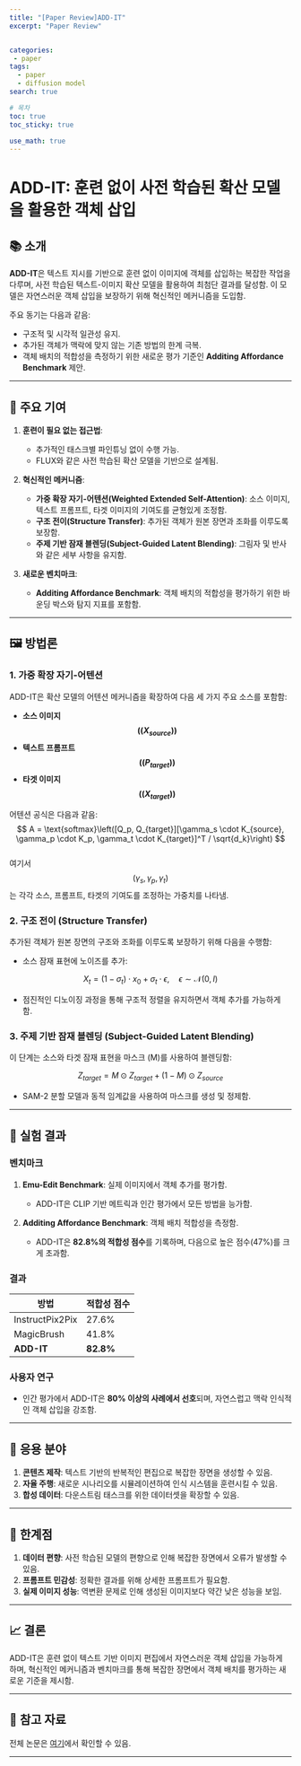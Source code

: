 ```yaml
---
title: "[Paper Review]ADD-IT"
excerpt: "Paper Review"


categories:
 - paper
tags:
  - paper
  - diffusion model
search: true

# 목차
toc: true  
toc_sticky: true 

use_math: true
---
```

# ADD-IT: 훈련 없이 사전 학습된 확산 모델을 활용한 객체 삽입

## 📚 소개
**ADD-IT**은 텍스트 지시를 기반으로 훈련 없이 이미지에 객체를 삽입하는 복잡한 작업을 다루며, 사전 학습된 텍스트-이미지 확산 모델을 활용하여 최첨단 결과를 달성함. 이 모델은 자연스러운 객체 삽입을 보장하기 위해 혁신적인 메커니즘을 도입함.

주요 동기는 다음과 같음:
- 구조적 및 시각적 일관성 유지.
- 추가된 객체가 맥락에 맞지 않는 기존 방법의 한계 극복.
- 객체 배치의 적합성을 측정하기 위한 새로운 평가 기준인 **Additing Affordance Benchmark** 제안.

---

## 🔑 주요 기여
1. **훈련이 필요 없는 접근법**:  
   - 추가적인 태스크별 파인튜닝 없이 수행 가능.  
   - FLUX와 같은 사전 학습된 확산 모델을 기반으로 설계됨.  

2. **혁신적인 메커니즘**:
   - **가중 확장 자기-어텐션(Weighted Extended Self-Attention)**: 소스 이미지, 텍스트 프롬프트, 타겟 이미지의 기여도를 균형있게 조정함.  
   - **구조 전이(Structure Transfer)**: 추가된 객체가 원본 장면과 조화를 이루도록 보장함.  
   - **주제 기반 잠재 블렌딩(Subject-Guided Latent Blending)**: 그림자 및 반사와 같은 세부 사항을 유지함.  

3. **새로운 벤치마크**:  
   - **Additing Affordance Benchmark**: 객체 배치의 적합성을 평가하기 위한 바운딩 박스와 탐지 지표를 포함함.  

---

## 🖼️ 방법론

### 1. 가중 확장 자기-어텐션  
ADD-IT은 확산 모델의 어텐션 메커니즘을 확장하여 다음 세 가지 주요 소스를 포함함:  
- **소스 이미지 $$ ((X_{source})) $$**  
- **텍스트 프롬프트 $$ ((P_{target})) $$**  
- **타겟 이미지 $$ ((X_{target})) $$**  

어텐션 공식은 다음과 같음:  
$$ A = \text{softmax}\left([Q_p, Q_{target}][\gamma_s \cdot K_{source}, \gamma_p \cdot K_p, \gamma_t \cdot K_{target}]^T / \sqrt{d_k}\right) $$  
여기서 $$ (\gamma_s, \gamma_p, \gamma_t) $$는 각각 소스, 프롬프트, 타겟의 기여도를 조정하는 가중치를 나타냄.  

### 2. 구조 전이 (Structure Transfer)  
추가된 객체가 원본 장면의 구조와 조화를 이루도록 보장하기 위해 다음을 수행함:  
- 소스 잠재 표현에 노이즈를 추가:  

$$ X_t = (1 - \sigma_t) \cdot x_0 + \sigma_t \cdot \epsilon, \quad \epsilon \sim \mathcal{N}(0, I) $$  

- 점진적인 디노이징 과정을 통해 구조적 정렬을 유지하면서 객체 추가를 가능하게 함.  

### 3. 주제 기반 잠재 블렌딩 (Subject-Guided Latent Blending)  
이 단계는 소스와 타겟 잠재 표현을 마스크 \(M\)를 사용하여 블렌딩함:  

$$ Z_{target} = M \odot Z_{target} + (1 - M) \odot Z_{source} $$  

- SAM-2 분할 모델과 동적 임계값을 사용하여 마스크를 생성 및 정제함.  

---

## 🧪 실험 결과

### 벤치마크
1. **Emu-Edit Benchmark**: 실제 이미지에서 객체 추가를 평가함.  
   - ADD-IT은 CLIP 기반 메트릭과 인간 평가에서 모든 방법을 능가함.  

2. **Additing Affordance Benchmark**: 객체 배치 적합성을 측정함.  
   - ADD-IT은 **82.8%의 적합성 점수**를 기록하며, 다음으로 높은 점수(47%)를 크게 초과함.  

### 결과
| **방법**              | **적합성 점수** |
|-----------------------|----------------|
| InstructPix2Pix       | 27.6%         |
| MagicBrush            | 41.8%         |
| **ADD-IT**            | **82.8%**     |

### 사용자 연구  
- 인간 평가에서 ADD-IT은 **80% 이상의 사례에서 선호**되며, 자연스럽고 맥락 인식적인 객체 삽입을 강조함.  

---

## 🎨 응용 분야  
1. **콘텐츠 제작**: 텍스트 기반의 반복적인 편집으로 복잡한 장면을 생성할 수 있음.  
2. **자율 주행**: 새로운 시나리오를 시뮬레이션하여 인식 시스템을 훈련시킬 수 있음.  
3. **합성 데이터**: 다운스트림 태스크를 위한 데이터셋을 확장할 수 있음.  

---

## 🚧 한계점  
1. **데이터 편향**: 사전 학습된 모델의 편향으로 인해 복잡한 장면에서 오류가 발생할 수 있음.  
2. **프롬프트 민감성**: 정확한 결과를 위해 상세한 프롬프트가 필요함.  
3. **실제 이미지 성능**: 역변환 문제로 인해 생성된 이미지보다 약간 낮은 성능을 보임.  

---

## 📈 결론
ADD-IT은 훈련 없이 텍스트 기반 이미지 편집에서 자연스러운 객체 삽입을 가능하게 하며, 혁신적인 메커니즘과 벤치마크를 통해 복잡한 장면에서 객체 배치를 평가하는 새로운 기준을 제시함.  

---

## 🔗 참고 자료
전체 논문은 [여기](https://research.nvidia.com/labs/par/addit/)에서 확인할 수 있음.

---


